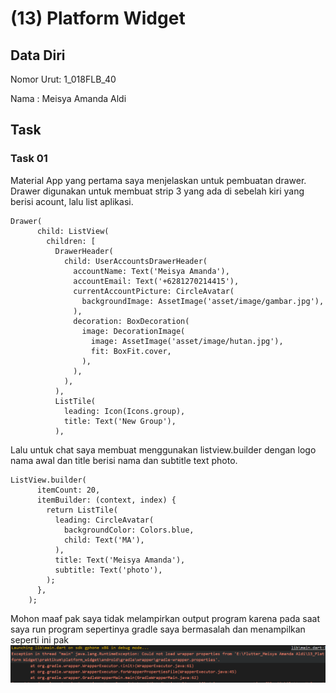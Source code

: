 # (13) Platform Widget
## Data Diri
Nomor Urut: 1_018FLB_40

Nama : Meisya Amanda Aldi

## Task

### Task 01
Material App
yang pertama saya menjelaskan untuk pembuatan drawer. Drawer digunakan untuk membuat strip 3 yang ada di sebelah kiri yang berisi acount, lalu list aplikasi.
```
Drawer(
      child: ListView(
        children: [
          DrawerHeader(
            child: UserAccountsDrawerHeader(
              accountName: Text('Meisya Amanda'),
              accountEmail: Text('+6281270214415'),
              currentAccountPicture: CircleAvatar(
                backgroundImage: AssetImage('asset/image/gambar.jpg'),
              ),
              decoration: BoxDecoration(
                image: DecorationImage(
                  image: AssetImage('asset/image/hutan.jpg'),
                  fit: BoxFit.cover,
                ),
              ),
            ),
          ),
          ListTile(
            leading: Icon(Icons.group),
            title: Text('New Group'),
          ),
```
Lalu untuk chat saya membuat menggunakan listview.builder dengan logo nama awal dan title berisi nama dan subtitle text photo.
```
ListView.builder(
      itemCount: 20,
      itemBuilder: (context, index) {
        return ListTile(
          leading: CircleAvatar(
            backgroundColor: Colors.blue,
            child: Text('MA'),
          ),
          title: Text('Meisya Amanda'),
          subtitle: Text('photo'),
        );
      },
    );
```
Mohon maaf pak saya tidak melampirkan output program karena pada saat saya run program sepertinya gradle saya bermasalah dan menampilkan seperti ini pak 
![error](/13_Platform%20Widget/screenshots/error.png)